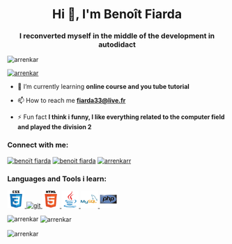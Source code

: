 <h1 align="center">Hi 👋, I'm Benoît Fiarda</h1>
<h3 align="center">I reconverted myself in the middle of the development in autodidact</h3>

<p align="left"> <img src="https://komarev.com/ghpvc/?username=arrenkar&label=Profile%20views&color=0e75b6&style=flat" alt="arrenkar" /> </p>

<p align="left"> <a href="https://github.com/ryo-ma/github-profile-trophy"><img src="https://github-profile-trophy.vercel.app/?username=arrenkar" alt="arrenkar" /></a> </p>

- 🌱 I’m currently learning **online course and you tube tutorial**

- 📫 How to reach me **fiarda33@live.fr**

- ⚡ Fun fact **I think i funny, I like everything related to the computer field and played the division 2**

<h3 align="left">Connect with me:</h3>
<p align="left">
<a href="https://linkedin.com/in/benoït fiarda" target="blank"><img align="center" src="https://raw.githubusercontent.com/rahuldkjain/github-profile-readme-generator/master/src/images/icons/Social/linked-in-alt.svg" alt="benoït fiarda" height="30" width="40" /></a>
<a href="https://fb.com/benoit fiarda" target="blank"><img align="center" src="https://raw.githubusercontent.com/rahuldkjain/github-profile-readme-generator/master/src/images/icons/Social/facebook.svg" alt="benoit fiarda" height="30" width="40" /></a>
<a href="https://instagram.com/arrenkarr" target="blank"><img align="center" src="https://raw.githubusercontent.com/rahuldkjain/github-profile-readme-generator/master/src/images/icons/Social/instagram.svg" alt="arrenkarr" height="30" width="40" /></a>
</p>

<h3 align="left">Languages and Tools i learn:</h3>
<p align="left"> <a href="https://www.w3schools.com/css/" target="_blank" rel="noreferrer"> <img src="https://raw.githubusercontent.com/devicons/devicon/master/icons/css3/css3-original-wordmark.svg" alt="css3" width="40" height="40"/> </a> <a href="https://git-scm.com/" target="_blank" rel="noreferrer"> <img src="https://www.vectorlogo.zone/logos/git-scm/git-scm-icon.svg" alt="git" width="40" height="40"/> </a> <a href="https://www.w3.org/html/" target="_blank" rel="noreferrer"> <img src="https://raw.githubusercontent.com/devicons/devicon/master/icons/html5/html5-original-wordmark.svg" alt="html5" width="40" height="40"/> </a> <a href="https://www.java.com" target="_blank" rel="noreferrer"> <img src="https://raw.githubusercontent.com/devicons/devicon/master/icons/java/java-original.svg" alt="java" width="40" height="40"/> </a> <a href="https://www.mysql.com/" target="_blank" rel="noreferrer"> <img src="https://raw.githubusercontent.com/devicons/devicon/master/icons/mysql/mysql-original-wordmark.svg" alt="mysql" width="40" height="40"/> </a> <a href="https://www.php.net" target="_blank" rel="noreferrer"> <img src="https://raw.githubusercontent.com/devicons/devicon/master/icons/php/php-original.svg" alt="php" width="40" height="40"/> </a> </p>

<p><img align="left" src="https://github-readme-stats.vercel.app/api/top-langs?username=arrenkar&show_icons=true&locale=en&layout=compact" alt="arrenkar" /></p>

<p>&nbsp;<img align="center" src="https://github-readme-stats.vercel.app/api?username=arrenkar&show_icons=true&locale=en" alt="arrenkar" /></p>

<p><img align="center" src="https://github-readme-streak-stats.herokuapp.com/?user=arrenkar&" alt="arrenkar" /></p>
